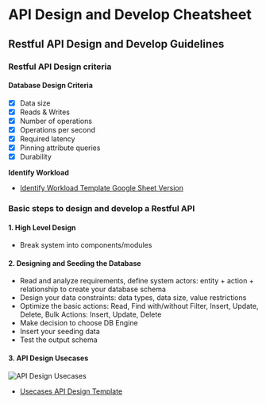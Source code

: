 # API Design and Develop Cheatsheet

## Restful API Design and Develop Guidelines

### Restful API Design criteria

#### Database Design Criteria

- [x] Data size
- [x] Reads & Writes
- [x] Number of operations
- [x] Operations per second
- [x] Required latency
- [x] Pinning attribute queries
- [x] Durability

**Identify Workload**

- [Identify Workload Template Google Sheet Version](https://docs.google.com/spreadsheets/d/1ggt0ZZD1UXqrz7Jw771f4OA3YhEwp00l1JHFHnQpioM/edit?usp=sharing)

### Basic steps to design and develop a Restful API

#### 1. High Level Design

- Break system into components/modules

#### 2. Designing and Seeding the Database

- Read and analyze requirements, define system actors: entity + action + relationship to create your database schema
- Design your data constraints: data types, data size, value restrictions
- Optimize the basic actions: Read, Find with/without Filter, Insert, Update, Delete, Bulk Actions: Insert, Update, Delete
- Make decision to choose DB Engine
- Insert your seeding data
- Test the output schema

#### 3. API Design Usecases

![API Design Usecases](/assets/api/api-design-usecases-template.png)

- [Usecases API Design Template](https://docs.google.com/spreadsheets/d/1h_PBtAXbMbPNh0qw-Jk1ex9zWqn1LJOJWSFn1XkTeu8/edit?usp=sharing)
